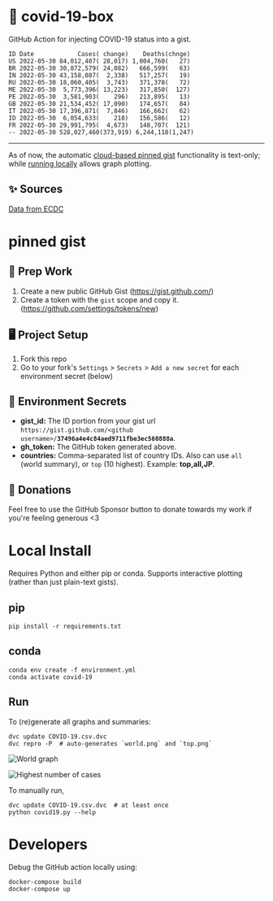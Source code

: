 # 🏥 covid-19-box

GitHub Action for injecting COVID-19 status into a gist.

```
ID Date            Cases( change)    Deaths(chnge)
US 2022-05-30 84,012,407( 28,017) 1,004,760(   27)
BR 2022-05-30 30,872,579( 24,082)   666,599(   63)
IN 2022-05-30 43,158,087(  2,338)   517,257(   19)
RU 2022-05-30 18,060,405(  3,743)   371,378(   72)
ME 2022-05-30  5,773,396( 13,223)   317,850(  127)
PE 2022-05-30  3,581,903(    296)   213,895(   13)
GB 2022-05-30 21,534,452( 17,090)   174,657(   84)
IT 2022-05-30 17,396,871(  7,846)   166,662(   62)
ID 2022-05-30  6,054,633(    218)   156,586(   12)
FR 2022-05-30 29,991,795(  4,673)   148,707(  121)
-- 2022-05-30 528,027,460(373,919) 6,244,118(1,247)
```

---

As of now, the automatic [cloud-based pinned gist](#pinned-gist) functionality is text-only;
while [running locally](#local-install) allows graph plotting.

## ✨ Sources

[Data from ECDC](https://www.ecdc.europa.eu/en/publications-data/download-todays-data-geographic-distribution-covid-19-cases-worldwide)

# pinned gist

## 🎒 Prep Work
1. Create a new public GitHub Gist (https://gist.github.com/)
1. Create a token with the `gist` scope and copy it. (https://github.com/settings/tokens/new)

## 🖥 Project Setup
1. Fork this repo
1. Go to your fork's `Settings` > `Secrets` > `Add a new secret` for each environment secret (below)

## 🤫 Environment Secrets
- **gist_id:** The ID portion from your gist url `https://gist.github.com/<github username>/`**`37496a4e4c84aed9711fbe3ec560888a`**.
- **gh_token:** The GitHub token generated above.
- **countries:** Comma-separated list of country IDs. Also can use `all` (world summary), or `top` (10 highest). Example: **top,all,JP**.

## 💸 Donations

Feel free to use the GitHub Sponsor button to donate towards my work if you're feeling generous <3

# Local Install

Requires Python and either pip or conda. Supports interactive plotting (rather than just plain-text gists).

## pip

```
pip install -r requirements.txt
```

## conda

```
conda env create -f environment.yml
conda activate covid-19
```

## Run

To (re)generate all graphs and summaries:

```
dvc update COVID-19.csv.dvc
dvc repro -P  # auto-generates `world.png` and `top.png`
```

![World graph](world.png)

![Highest number of cases](top.png)

To manually run,

```
dvc update COVID-19.csv.dvc  # at least once
python covid19.py --help
```

# Developers

Debug the GitHub action locally using:

```
docker-compose build
docker-compose up
```

